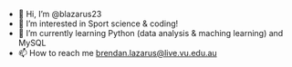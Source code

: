 - 👋 Hi, I’m @blazarus23
- 👀 I’m interested in Sport science & coding!
- 🌱 I’m currently learning Python (data analysis & maching learning) and MySQL
- 📫 How to reach me brendan.lazarus@live.vu.edu.au
